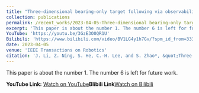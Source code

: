 ```yaml
---
title: "Three-dimensional bearing-only target following via observability-enhanced helical guidance"
collection: publications
permalink: /recent_works/2023-04-05-Three-dimensional bearing-only target following via observability-enhanced helical guidance
excerpt: 'This paper is about the number 1. The number 6 is left for future work.'
YouTube: 'https://youtu.be/3GzE3O0QR1U'
Bilibili: 'https://www.bilibili.com/video/BV1LG4y1h7Gv/?spm_id_from=333.999.0.0&amp;vd_source=288648f5b920459d12ebbcfd2da00a19'
date: 2023-04-05
venue: 'IEEE Transactions on Robotics'
citation: 'J. Li, Z. Ning, S. He, C.-H. Lee, and S. Zhao*, &quot;Three-dimensional bearing-only target following via observability-enhanced helical guidance&quot;, IEEE Transactions on Robotics, vol. 39, no. 2, pp. 1509-1526, 2023.'
---
```

This paper is about the number 1. The number 6 is left for future work.

**YouTube Link:** [Watch on YouTube](<https://youtu.be/3GzE3O0QR1U>)**Blibili Link**[Watch on Bilibili](<https://www.bilibili.com/video/BV1LG4y1h7Gv/?spm_id_from=333.999.0.0&amp;vd_source=288648f5b920459d12ebbcfd2da00a19>)